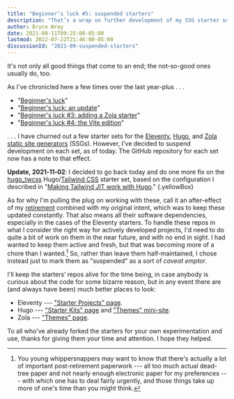 ```yaml
---
title: "Beginner’s luck #5: suspended starters"
description: "That’s a wrap on further development of my SSG starter sets."
author: Bryce Wray
date: 2021-09-11T09:25:00-05:00
lastmod: 2022-07-22T21:46:00-05:00
discussionId: "2021-09-suspended-starters"
---
```


It's not only all good things that come to an end; the not-so-good ones usually do, too.

As I've chronicled here a few times over the last year-plus&nbsp;.&nbsp;.&nbsp;.

- "[Beginner's luck](/posts/2020/07/beginners-luck/)"
- "[Beginner's luck: an update](/posts/2021/03/beginners-luck-update/)"
- "[Beginner's luck #3: adding a Zola starter](/posts/2021/06/beginners-luck-3-adding-zola-starter/)"
- "[Beginner's luck #4: the Vite edition](/posts/2021/07/beginners-luck-4-vite-edition/)"

.&nbsp;.&nbsp;.&nbsp;I have churned out a few starter sets for the [Eleventy](https://11ty.dev), [Hugo](https://gohugo.io), and [Zola](https://www.getzola.org/) [static site generators](https://jamstack.org/generators) (SSGs). However, I've decided to suspend development on each set, as of today. The GitHub repository for each set now has a note to that effect.

**Update, 2021‑11‑02**: I decided to go back today and do one more fix on the [hugo_twcss](https://github.com/brycewray/hugo_twcss) Hugo/[Tailwind CSS](https://tailwindcss.com) starter set, based on the configuration I described in "[Making Tailwind JIT work with Hugo](/posts/2021/11/making-tailwind-jit-work-hugo/)."
{.yellowBox}

As for why I'm pulling the plug on working with these, call it an after-effect of my [retirement](/posts/2021/09/transition/) combined with my original intent, which was to keep these updated constantly. That also means all their software dependencies, especially in the cases of the Eleventy starters. To handle these repos in what I consider the right way for actively developed projects, I'd need to do quite a bit of work on them in the near future, and with no end in sight. I had wanted to keep them active and fresh, but that was becoming more of a chore than I wanted.[^retirement] So, rather than leave them half-maintained, I chose instead just to mark them as "suspended" as a sort of *caveat emptor*.

[^retirement]: You young whippersnappers may want to know that there's actually a lot of important post-retirement paperwork --- all too much actual dead-tree paper and not nearly enough electronic paper for my preferences --- with which one has to deal fairly urgently, and those things take up more of one's time than you might think.

I'll keep the starters’ repos alive for the time being, in case anybody is curious about the code for some bizarre reason, but in any event there are (and always have been) much better places to look:

- Eleventy --- ["Starter Projects" page](https://www.11ty.dev/docs/starter/).
- Hugo --- ["Starter Kits" page](https://gohugo.io/tools/starter-kits/) and ["Themes" mini-site](https://themes.gohugo.io/).
- Zola --- ["Themes" page](https://www.getzola.org/themes/).

To all who've already forked the starters for your own experimentation and use, thanks for giving them your time and attention. I hope they helped.
